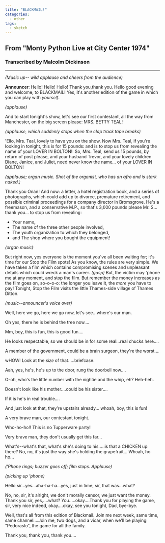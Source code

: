 ```yaml
---
title: "BLACKMAIL!"
categories:
  - other
tags:
  - sketch
---
```


## From "Monty Python Live at City Center 1974"
### Transcribed by Malcolm Dickinson

---
 
_(Music up-- wild applause and cheers from the audience)_
 
**Announcer**: Hello! Hello! Hello! Thank you,thank you. Hello good evening and welcome, to BLACKMAIL! Yes, it's another edition of the game in which you can play with *yourself*.

_(applause)_

And to start tonight's show, let's see our first contestant, all the way from Manchester, on the big screen please: MRS. BETTY TEAL!

_(applause, which suddenly stops when the clap track tape breaks)_

'Ello, Mrs. Teal, lovely to have you on the show. Now Mrs. Teal, if you're looking in tonight, this is for 15 pounds: and is to stop us from revealing the name of your LOVER IN BOLTON!! So, Mrs. Teal, send us 15 pounds, by return of post please, and your husband Trevor, and your lovely children Diane, Janice, and Juliet, need never know the name... of your LOVER IN BOLTON!

_(applause; organ music. Shot of the organist, who has an afro and is stark naked.)_
 
Thank you Onan! And now: a letter, a hotel registration book, and a series of photographs, which could add up to divorce, premature retirement, and possible criminal proceedings for a company director in Bromsgrove. He's a freemason, and a conservative M.P., so that's 3,000 pounds please Mr. S... thank you... to stop us from revealing:

* Your name,
* The name of the three other people involved,
* The youth organization to which they belonged,
* and The shop where you bought the equipment!
 
_(organ music)_
 
But right now, yes everyone is the moment you've all been waiting for; it's time for our Stop the Film spots! As you know, the rules are very simple. We have taken a film which contains compromising scenes and unpleasant details which could wreck a man's career. _(gasp)_ But, the victim may 'phone me at any moment, and stop the film. But remember the money increases as the film goes on, so-o-o-o: the longer you leave it, the *more* you have to pay! Tonight, Stop the Film visits the little Thames-side village of Thames Ditton.
 
_(music--announcer's voice over)_
 
Well, here we go, here we go now, let's see...where's our man.

Oh yes, there he is behind the tree now....

Mm, boy, this is fun, this is good fun....

He looks respectable, so we should be in for some real...real chucks here....

A member of the government, could be a brain surgeon, they're the worst....

wHOW! Look at the *size* of that.....briefcase.

Aah, yes, he's, he's up to the door, rung the doorbell now....

O-oh, who's the little number with the nightie and the whip, eh? Heh-heh.

Doesn't look like his mother....could be his sister....

If it is he's in real trouble....

And just look at that, they're upstairs already... whoah, boy, this is fun!

A very brave man, our contestant tonight.

Who-ho-ho!! This is no Tupperware party!

Very brave man, they don't usually get this far...

What's--what's that, what's she's doing to his.....is that a CHICKEN up there?	No, no, it's just the way she's holding the grapefruit... Whoah, ho ho...
 
_('Phone rings; buzzer goes off; film stops. Applause)_
 
_(picking up 'phone)_

Hello sir...yes...aha-ha-ha...yes, just in time, sir, that was...what?

No, no, sir, it's alright, we don't morally censor, we just want the money. Thank you sir, yes,....what? You.....okay....Thank you for playing the game, sir, very nice indeed, okay....okay, see you tonight, Dad, bye-bye.

Well, that's all from this edition of Blackmail. Join me next week, same time, same channel....Join me, two dogs, and a vicar, when we'll be playing "Pedorasto", the game for all the family.

Thank you, thank you, thank you....